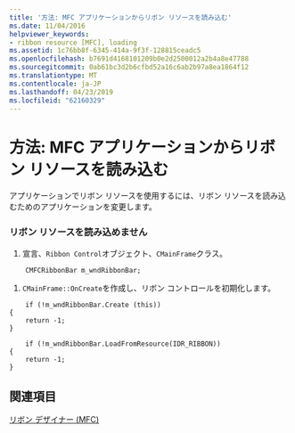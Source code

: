 ```yaml
---
title: '方法: MFC アプリケーションからリボン リソースを読み込む'
ms.date: 11/04/2016
helpviewer_keywords:
- ribbon resource [MFC], loading
ms.assetid: 1c76bb8f-6345-414a-9f3f-128815ceadc5
ms.openlocfilehash: b7691d4168101209b0e2d2500012a2b4a8e47788
ms.sourcegitcommit: 0ab61bc3d2b6cfbd52a16c6ab2b97a8ea1864f12
ms.translationtype: MT
ms.contentlocale: ja-JP
ms.lasthandoff: 04/23/2019
ms.locfileid: "62160329"
---
```

# <a name="how-to-load-a-ribbon-resource-from-an-mfc-application"></a>方法: MFC アプリケーションからリボン リソースを読み込む

アプリケーションでリボン リソースを使用するには、リボン リソースを読み込むためのアプリケーションを変更します。

### <a name="to-load-a-ribbon-resource"></a>リボン リソースを読み込めません

1. 宣言、`Ribbon Control`オブジェクト、`CMainFrame`クラス。

```
    CMFCRibbonBar m_wndRibbonBar;
```

1. `CMainFrame::OnCreate`を作成し、リボン コントロールを初期化します。

```
    if (!m_wndRibbonBar.Create (this))
{
    return -1;
}

    if (!m_wndRibbonBar.LoadFromResource(IDR_RIBBON))
{
    return -1;
}
```

## <a name="see-also"></a>関連項目

[リボン デザイナー (MFC)](../mfc/ribbon-designer-mfc.md)
